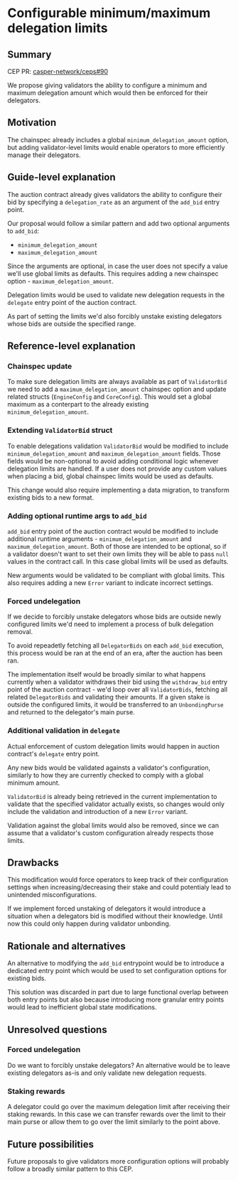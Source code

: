 # Configurable minimum/maximum delegation limits

## Summary

[summary]: #summary

CEP PR: [casper-network/ceps#90](https://github.com/casper-network/ceps/pull/90)

We propose giving validators the ability to configure a minimum and maximum delegation amount which would then be enforced for their delegators.

## Motivation

[motivation]: #motivation

The chainspec already includes a global `minimum_delegation_amount` option, but adding validator-level limits would enable operators to more efficiently manage their delegators.

## Guide-level explanation

[guide-level-explanation]: #guide-level-explanation

The auction contract already gives validators the ability to configure their bid by specifying a `delegation_rate` as an argument of the `add_bid` entry point.

Our proposal would follow a similar pattern and add two optional arguments to `add_bid`:

- `minimum_delegation_amount`
- `maximum_delegation_amount`

Since the arguments are optional, in case the user does not specify a value we'll use global limits as defaults. This requires adding a new chainspec option - `maximum_delegation_amount`.

Delegation limits would be used to validate new delegation requests in the `delegate` entry point of the auction contract.

As part of setting the limits we'd also forcibly unstake existing delegators whose bids are outside the specified range.

## Reference-level explanation

[reference-level-explanation]: #reference-level-explanation

### Chainspec update

To make sure delegation limits are always available as part of `ValidatorBid` we need to add a `maximum_delegation_amount` chainspec option and update related structs (`EngineConfig` and `CoreConfig`).
This would set a global maximum as a conterpart to the already existing `minimum_delegation_amount`.

### Extending `ValidatorBid` struct

To enable delegations validation `ValidatorBid` would be modified to include `minimum_delegation_amount` and `maximum_delegation_amount` fields. Those fields would be non-optional to avoid adding conditional logic whenever delegation limits are handled. If a user does not provide any custom values when placing a bid, global chainspec limits would be used as defaults.

This change would also require implementing a data migration, to transform existing bids to a new format.

### Adding optional runtime args to `add_bid`

`add_bid` entry point of the auction contract would be modified to include additional runtime arguments - `minimum_delegation_amount` and `maximum_delegation_amount`. Both of those are intended to be optional, so if a validator doesn't want to set their own limits they will be able to pass `null` values in the contract call. In this case global limits will be used as defaults.

New arguments would be validated to be compliant with global limits. This also requires adding a new `Error` variant to indicate incorrect settings.

### Forced undelegation

If we decide to forcibly unstake delegators whose bids are outside newly configured limits we'd need to implement a process of bulk delegation removal.

To avoid repeadetly fetching all `DelegatorBids` on each `add_bid` execution, this process would be ran at the end of an era, after the auction has been ran.

The implementation itself would be broadly similar to what happens currently when a validator withdraws their bid using the `withdraw_bid` entry point of the auction contract - we'd loop over all `ValidatorBids`, fetching all related `DelegatorBids` and validating their amounts. If a given stake is outside the configured limits, it would be transferred to an `UnbondingPurse` and returned to the delegator's main purse.

### Additional validation in `delegate`

Actual enforcement of custom delegation limits would happen in auction contract's `delegate` entry point.

Any new bids would be validated againsts a validator's configuration, similarly to how they are currently checked to comply with a global minimum amount.

`ValidatorBid` is already being retrieved in the current implementation to validate that the specified validator actually exists, so changes would only include the validation and introduction of a new `Error` variant.

Validation against the global limits would also be removed, since we can assume that a validator's custom configuration already respects those limits.

## Drawbacks

[drawbacks]: #drawbacks

This modification would force operators to keep track of their configuration settings when increasing/decreasing their stake and could potentialy lead to unintended misconfigurations.

If we implement forced unstaking of delegators it would introduce a situation when a delegators bid is modified without their knowledge. Until now this could only happen during validator unbonding.

## Rationale and alternatives

[rationale-and-alternatives]: #rationale-and-alternatives

An alternative to modifying the `add_bid` entrypoint would be to introduce a dedicated entry point which would be used to set configuration options for existing bids.

This solution was discarded in part due to large functional overlap between both entry points 
but also because introducing more granular entry points would lead to inefficient global state modifications.

## Unresolved questions

[unresolved-questions]: #unresolved-questions

### Forced undelegation

Do we want to forcibly unstake delegators? An alternative would be to leave existing delegators as-is and only validate new delegation requests.

### Staking rewards

A delegator could go over the maximum delegation limit after receiving their staking rewards. In this case we can transfer rewards over the limit to their main purse or allow them to go over the limit similarly to the point above.

## Future possibilities

[future-possibilities]: #future-possibilities

Future proposals to give validators more configuration options will probably follow a broadly similar pattern to this CEP.
